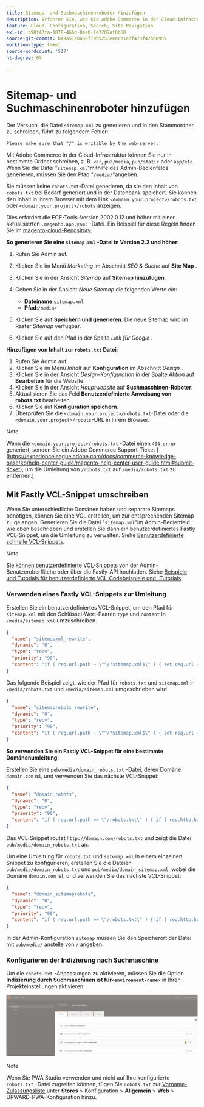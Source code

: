```yaml
---
title: Sitemap- und Suchmaschinenroboter hinzufügen
description: Erfahren Sie, wie Sie Adobe Commerce in der Cloud-Infrastruktur Sitemap- und Suchmaschinenrobots hinzufügen.
feature: Cloud, Configuration, Search, Site Navigation
exl-id: b98f43fa-1878-466d-8ea0-1e7207af8b60
source-git-commit: b49a51aba56f79b5253eeacb1adf473f42bb8959
workflow-type: tm+mt
source-wordcount: '517'
ht-degree: 0%

---
```


# Sitemap- und Suchmaschinenroboter hinzufügen

Der Versuch, die Datei `sitemap.xml` zu generieren und in den Stammordner zu schreiben, führt zu folgendem Fehler:

```
Please make sure that "/" is writable by the web-server.
```

Mit Adobe Commerce in der Cloud-Infrastruktur können Sie nur in bestimmte Ordner schreiben, z. B. `var`, `pub/media`, `pub/static` oder `app/etc`. Wenn Sie die Datei &quot;`sitemap.xml`&quot;mithilfe des Admin-Bedienfelds generieren, müssen Sie den Pfad &quot;`/media/`&quot;angeben.

Sie müssen keine `robots.txt`-Datei generieren, da sie den Inhalt von `robots.txt` bei Bedarf generiert und in der Datenbank speichert. Sie können den Inhalt in Ihrem Browser mit dem Link `<domain.your.project>/robots.txt` oder `<domain.your.project>/robots` anzeigen.

Dies erfordert die ECE-Tools-Version 2002.0.12 und höher mit einer aktualisierten `.magento.app.yaml` -Datei. Ein Beispiel für diese Regeln finden Sie im [magento-cloud-Repository](https://github.com/magento/magento-cloud/blob/master/.magento.app.yaml#L43-L49).

**So generieren Sie eine `sitemap.xml` -Datei in Version 2.2 und höher**:

1. Rufen Sie Admin auf.
1. Klicken Sie im Menü _Marketing_ im Abschnitt _SEO &amp; Suche_ auf **Site Map** .
1. Klicken Sie in der Ansicht _Sitemap_ auf **Sitemap hinzufügen**.
1. Geben Sie in der Ansicht _Neue Sitemap_ die folgenden Werte ein:

   - **Dateiname**:`sitemap.xml`
   - **Pfad**:`/media/`

1. Klicken Sie auf **Speichern und generieren**. Die neue Sitemap wird im Raster _Sitemap_ verfügbar.
1. Klicken Sie auf den Pfad in der Spalte _Link für Google_ .

**Hinzufügen von Inhalt zur `robots.txt` Datei**:

1. Rufen Sie Admin auf.
1. Klicken Sie im Menü _Inhalt_ auf **Konfiguration** im Abschnitt _Design_ .
1. Klicken Sie in der Ansicht _Design-Konfiguration_ in der Spalte _Aktion_ auf **Bearbeiten** für die Website.
1. Klicken Sie in der Ansicht _Hauptwebsite_ auf **Suchmaschinen-Roboter**.
1. Aktualisieren Sie das Feld **Benutzerdefinierte Anweisung von robots.txt** bearbeiten .
1. Klicken Sie auf **Konfiguration speichern**.
1. Überprüfen Sie die `<domain.your.project>/robots.txt`-Datei oder die `<domain.your.project>/robots`-URL in Ihrem Browser.

>[!NOTE]
>
>Wenn die `<domain.your.project>/robots.txt` -Datei einen `404 error` generiert, senden Sie ein Adobe Commerce Support-Ticket ](https://experienceleague.adobe.com/docs/commerce-knowledge-base/kb/help-center-guide/magento-help-center-user-guide.html#submit-ticket), um die Umleitung von `/robots.txt` auf `/media/robots.txt` zu entfernen.[

## Mit Fastly VCL-Snippet umschreiben

Wenn Sie unterschiedliche Domänen haben und separate Sitemaps benötigen, können Sie eine VCL erstellen, um zur entsprechenden Sitemap zu gelangen. Generieren Sie die Datei &quot;`sitemap.xml`&quot;im Admin-Bedienfeld wie oben beschrieben und erstellen Sie dann ein benutzerdefiniertes Fastly VCL-Snippet, um die Umleitung zu verwalten. Siehe [Benutzerdefinierte schnelle VCL-Snippets](../cdn/fastly-vcl-custom-snippets.md).

>[!NOTE]
>
> Sie können benutzerdefinierte VCL-Snippets von der Admin-Benutzeroberfläche oder über die Fastly-API hochladen. Siehe [Beispiele und Tutorials für benutzerdefinierte VCL-Codebeispiele und -Tutorials](../cdn/fastly-vcl-custom-snippets.md#example-vcl-snippet-code).

### Verwenden eines Fastly VCL-Snippets zur Umleitung

Erstellen Sie ein benutzerdefiniertes VCL-Snippet, um den Pfad für `sitemap.xml` mit den Schlüssel-Wert-Paaren `type` und `content` in `/media/sitemap.xml` umzuschreiben.

```json
{
  "name": "sitemapxml_rewrite",
  "dynamic": "0",
  "type": "recv",
  "priority": "90",
  "content": "if ( req.url.path ~ \"^/?sitemap.xml$\" ) { set req.url = \"/media/sitemap.xml\"; }"
}
```

Das folgende Beispiel zeigt, wie der Pfad für `robots.txt` und `sitemap.xml` in `/media/robots.txt` und `/media/sitemap.xml` umgeschrieben wird

```json
{
  "name": "sitemaprobots_rewrite",
  "dynamic": "0",
  "type": "recv",
  "priority": "90",
  "content": "if ( req.url.path ~ \"^/?sitemap.xml$\" ) { set req.url = \"/media/sitemap.xml\"; } else if (req.url.path ~ \"^/?robots.txt$\") { set req.url = \"/media/robots.txt\";}"
}
```

**So verwenden Sie ein Fastly VCL-Snippet für eine bestimmte Domänenumleitung**:

Erstellen Sie eine `pub/media/domain_robots.txt` -Datei, deren Domäne `domain.com` ist, und verwenden Sie das nächste VCL-Snippet:

```json
{
  "name": "domain_robots",
  "dynamic": "0",
  "type": "recv",
  "priority": "90",
  "content": "if ( req.url.path == \"/robots.txt\" ) { if ( req.http.host ~ \"(domain).com$\" ) { set req.url = \"/media/\" re.group.1 \"_robots.txt\"; }}"
}
```

Das VCL-Snippet routet `http://domain.com/robots.txt` und zeigt die Datei `pub/media/domain_robots.txt` an.

Um eine Umleitung für `robots.txt` und `sitemap.xml` in einem einzelnen Snippet zu konfigurieren, erstellen Sie die Dateien `pub/media/domain_robots.txt` und `pub/media/domain_sitemap.xml`, wobei die Domäne `domain.com` ist, und verwenden Sie das nächste VCL-Snippet:

```json
{
  "name": "domain_sitemaprobots",
  "dynamic": "0",
  "type": "recv",
  "priority": "90",
  "content": "if ( req.url.path == \"/robots.txt\" ) { if ( req.http.host ~ \"(domain).com$\" ) { set req.url = \"/media/\" re.group.1 \"_robots.txt\"; }} else if ( req.url.path == \"/sitemap.xml\" ) { if ( req.http.host ~ \"(domain).com$\" ) {  set req.url = \"/media/\" re.group.1 \"_sitemap.xml\"; }}"
}
```

In der Admin-Konfiguration `sitemap` müssen Sie den Speicherort der Datei mit `pub/media/` anstelle von `/` angeben.

### Konfigurieren der Indizierung nach Suchmaschine

Um die `robots.txt` -Anpassungen zu aktivieren, müssen Sie die Option **Indizierung durch Suchmaschinen ist für`<environment-name>`** in Ihren Projekteinstellungen aktivieren.

![Verwenden Sie den [!DNL Cloud Console], um Umgebungen zu verwalten](../../assets/robots-indexing-by-search-engine.png)

>[!NOTE]
>
>Wenn Sie PWA Studio verwenden und nicht auf Ihre konfigurierte `robots.txt` -Datei zugreifen können, fügen Sie `robots.txt` zur [Vorname-Zulassungsliste](https://github.com/magento/magento2-upward-connector#front-name-allowlist) unter **Stores** > Konfiguration > **Allgemein** > **Web** > UPWARD-PWA-Konfiguration hinzu.
